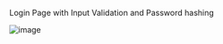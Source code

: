 Login Page with Input Validation and Password hashing

![image](https://github.com/sr-divya/login-page/assets/126344404/8e9c6bd1-dfe7-4a02-9b69-aa9133a3d0f7)
